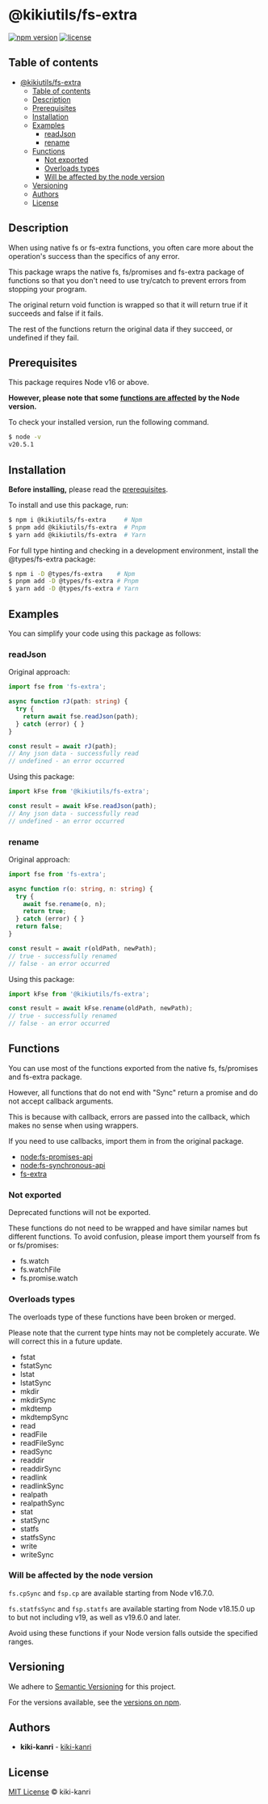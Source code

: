 # @kikiutils/fs-extra

[![npm version](https://img.shields.io/npm/v/%40kikiutils%2Ffs-extra)](https://www.npmjs.com/package/@kikiutils/fs-extra)
[![license](https://img.shields.io/npm/l/%40kikiutils%2Ffs-extra)](https://www.npmjs.com/package/@kikiutils/fs-extra)

## Table of contents

- [@kikiutils/fs-extra](#kikiutilsfs-extra)
  - [Table of contents](#table-of-contents)
  - [Description](#description)
  - [Prerequisites](#prerequisites)
  - [Installation](#installation)
  - [Examples](#examples)
    - [readJson](#readjson)
    - [rename](#rename)
  - [Functions](#functions)
    - [Not exported](#not-exported)
    - [Overloads types](#overloads-types)
    - [Will be affected by the node version](#will-be-affected-by-the-node-version)
  - [Versioning](#versioning)
  - [Authors](#authors)
  - [License](#license)

## Description

When using native fs or fs-extra functions, you often care more about the operation's success than the specifics of any error.

This package wraps the native fs, fs/promises and fs-extra package of functions so that you don't need to use try/catch to prevent errors from stopping your program.

The original return void function is wrapped so that it will return true if it succeeds and false if it fails.

The rest of the functions return the original data if they succeed, or undefined if they fail.

## Prerequisites

This package requires Node v16 or above.

**However, please note that some [functions are affected](#will-be-affected-by-the-node-version) by the Node version.**

To check your installed version, run the following command.

```bash
$ node -v
v20.5.1
```

## Installation

**Before installing,** please read the [prerequisites](#prerequisites).

To install and use this package, run:

```bash
$ npm i @kikiutils/fs-extra     # Npm
$ pnpm add @kikiutils/fs-extra  # Pnpm
$ yarn add @kikiutils/fs-extra  # Yarn
```

For full type hinting and checking in a development environment, install the @types/fs-extra package:

```bash
$ npm i -D @types/fs-extra    # Npm
$ pnpm add -D @types/fs-extra # Pnpm
$ yarn add -D @types/fs-extra # Yarn
```

## Examples

You can simplify your code using this package as follows:

### readJson

Original approach:

```typescript
import fse from 'fs-extra';

async function rJ(path: string) {
  try {
    return await fse.readJson(path);
  } catch (error) { }
}

const result = await rJ(path);
// Any json data - successfully read
// undefined - an error occurred
```

Using this package:

```typescript
import kFse from '@kikiutils/fs-extra';

const result = await kFse.readJson(path);
// Any json data - successfully read
// undefined - an error occurred
```

### rename

Original approach:

```typescript
import fse from 'fs-extra';

async function r(o: string, n: string) {
  try {
    await fse.rename(o, n);
    return true;
  } catch (error) { }
  return false;
}

const result = await r(oldPath, newPath);
// true - successfully renamed
// false - an error occurred
```

Using this package:

```typescript
import kFse from '@kikiutils/fs-extra';

const result = await kFse.rename(oldPath, newPath);
// true - successfully renamed
// false - an error occurred
```

## Functions

You can use most of the functions exported from the native fs, fs/promises and fs-extra package.

However, all functions that do not end with "Sync" return a promise and do not accept callback arguments.

This is because with callback, errors are passed into the callback, which makes no sense when using wrappers.

If you need to use callbacks, import them in from the original package.

- [node:fs-promises-api](https://nodejs.org/api/fs.html#promises-api)
- [node:fs-synchronous-api](https://nodejs.org/api/fs.html#synchronous-api)
- [fs-extra](https://www.npmjs.com/package/fs-extra)

### Not exported

Deprecated functions will not be exported.

These functions do not need to be wrapped and have similar names but different functions. To avoid confusion, please import them yourself from fs or fs/promises:

- fs.watch
- fs.watchFile
- fs.promise.watch

### Overloads types

The overloads type of these functions have been broken or merged.

Please note that the current type hints may not be completely accurate. We will correct this in a future update.

- fstat
- fstatSync
- lstat
- lstatSync
- mkdir
- mkdirSync
- mkdtemp
- mkdtempSync
- read
- readFile
- readFileSync
- readSync
- readdir
- readdirSync
- readlink
- readlinkSync
- realpath
- realpathSync
- stat
- statSync
- statfs
- statfsSync
- write
- writeSync

### Will be affected by the node version

`fs.cpSync` and `fsp.cp` are available starting from Node v16.7.0.

`fs.statfsSync` and `fsp.statfs` are available starting from Node v18.15.0 up to but not including v19, as well as v19.6.0 and later.

Avoid using these functions if your Node version falls outside the specified ranges.

## Versioning

We adhere to [Semantic Versioning](http://semver.org) for this project.

For the versions available, see the [versions on npm](https://www.npmjs.com/package/@kikiutils/fs-extra?activeTab=versions).

## Authors

- **kiki-kanri** - [kiki-kanri](https://github.com/kiki-kanri)

## License

[MIT License](LICENSE) © kiki-kanri
